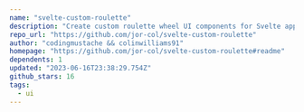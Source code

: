 ```yaml
---
name: "svelte-custom-roulette"
description: "Create custom roulette wheel UI components for Svelte applications."
repo_url: "https://github.com/jor-col/svelte-custom-roulette"
author: "codingmustache && colinwilliams91"
homepage: "https://github.com/jor-col/svelte-custom-roulette#readme"
dependents: 1
updated: "2023-06-16T23:38:29.754Z"
github_stars: 16
tags: 
  - ui
---
```

